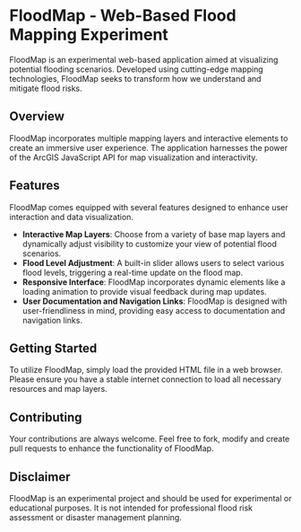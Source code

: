 # FloodMap - Web-Based Flood Mapping Experiment

FloodMap is an experimental web-based application aimed at visualizing potential flooding scenarios. Developed using cutting-edge mapping technologies, FloodMap seeks to transform how we understand and mitigate flood risks.

## Overview

FloodMap incorporates multiple mapping layers and interactive elements to create an immersive user experience. The application harnesses the power of the ArcGIS JavaScript API for map visualization and interactivity.

## Features

FloodMap comes equipped with several features designed to enhance user interaction and data visualization. 

- **Interactive Map Layers**: Choose from a variety of base map layers and dynamically adjust visibility to customize your view of potential flood scenarios.
- **Flood Level Adjustment**: A built-in slider allows users to select various flood levels, triggering a real-time update on the flood map.
- **Responsive Interface**: FloodMap incorporates dynamic elements like a loading animation to provide visual feedback during map updates.
- **User Documentation and Navigation Links**: FloodMap is designed with user-friendliness in mind, providing easy access to documentation and navigation links.

## Getting Started

To utilize FloodMap, simply load the provided HTML file in a web browser. Please ensure you have a stable internet connection to load all necessary resources and map layers.

## Contributing

Your contributions are always welcome. Feel free to fork, modify and create pull requests to enhance the functionality of FloodMap.

## Disclaimer

FloodMap is an experimental project and should be used for experimental or educational purposes. It is not intended for professional flood risk assessment or disaster management planning.
